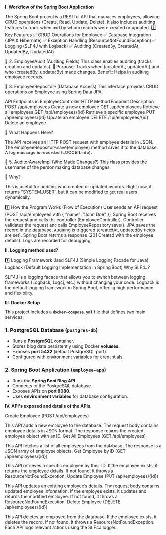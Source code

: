 **I. Workflow of the Spring Boot Application**

   The Spring Boot project is a RESTful API that manages employees, allowing CRUD operations (Create, Read, Update, Delete). It also includes auditing features to track when and by whom records were created or updated.
   1️⃣ Key Features
✅ CRUD Operations for Employee
✅ Database Integration (JPA & Hibernate)
✅ Exception Handling (ResourceNotFoundException)
✅ Logging (SLF4J with Logback)
✅ Auditing (CreatedBy, CreatedAt, UpdatedBy, UpdatedAt)

  📌 2. EmployeeAudit (Auditing Fields)
This class enables auditing (tracks creation and updates).
🔹 Purpose:
Tracks when (createdAt, updatedAt) and who (createdBy, updatedBy) made changes.
Benefit: Helps in auditing employee records.

  📌 3. EmployeeRepository (Database Access)
This interface provides CRUD operations on Employee using Spring Data JPA.

   API Endpoints in EmployeeController
HTTP Method	Endpoint	Description
POST	/api/employees	Create a new employee
GET	/api/employees	Retrieve all employees
GET	/api/employees/{id}	Retrieve a specific employee
PUT	/api/employees/{id}	Update an employee
DELETE	/api/employees/{id}	Delete an employee

📌 What Happens Here?

The API receives an HTTP POST request with employee details in JSON.
The employeeRepository.save(employee) method saves it to the database.
A log message is recorded (LOGGER.info).

  📌 5. AuditorAwareImpl (Who Made Changes?)
This class provides the username of the person making database changes.

📌 Why?

This is useful for auditing who created or updated records.
Right now, it returns "SYSTEM_USER", but it can be modified to get real users dynamically.

  3️⃣ How the Program Works (Flow of Execution)
User sends an API request (POST /api/employees with { "name": "John Doe" }).
Spring Boot receives the request and calls the controller (EmployeeController).
Controller validates the request and calls EmployeeRepository.save().
JPA saves the record in the database.
Auditing is triggered (createdAt, updatedBy fields are set).
Spring Boot returns a response (201 Created with the employee details).
Logs are recorded for debugging.


**II. Logging method used?**

  1️⃣ Logging Framework Used
SLF4J (Simple Logging Facade for Java)
Logback (Default Logging Implementation in Spring Boot)
Why SLF4J?

SLF4J is a logging facade that allows you to switch between logging frameworks (Logback, Log4j, etc.) without changing your code.
Logback is the default logging framework in Spring Boot, offering high performance and flexibility.


**III. Docker Setup**

  This project includes a **`docker-compose.yml`** file that defines two main services:
 
### 1. PostgreSQL Database (`postgres-db`)
- Runs a **PostgreSQL** container.
- Stores blog data persistently using Docker **volumes**.
- Exposes **port 5432** (default PostgreSQL port).
- Configured with environment variables for credentials.
 
### 2. Spring Boot Application (`employee-app`)
- Runs the **Spring Boot Blog API**.
- Connects to the PostgreSQL database.
- Exposes APIs on **port 8080**.
- Uses **environment variables** for database configuration.


**IV. API's exposed and details of the APIs.**

  Create Employee (POST /api/employees)

This API adds a new employee to the database.
The request body contains employee details in JSON format.
The response returns the created employee object with an ID.
Get All Employees (GET /api/employees)

This API fetches a list of all employees from the database.
The response is a JSON array of employee objects.
Get Employee by ID (GET /api/employees/{id})

This API retrieves a specific employee by their ID.
If the employee exists, it returns the employee details.
If not found, it throws a ResourceNotFoundException.
Update Employee (PUT /api/employees/{id})

This API updates an existing employee’s details.
The request body contains updated employee information.
If the employee exists, it updates and returns the modified employee.
If not found, it throws a ResourceNotFoundException.
Delete Employee (DELETE /api/employees/{id})

This API deletes an employee from the database.
If the employee exists, it deletes the record.
If not found, it throws a ResourceNotFoundException.
Each API logs relevant actions using the SLF4J logger.
